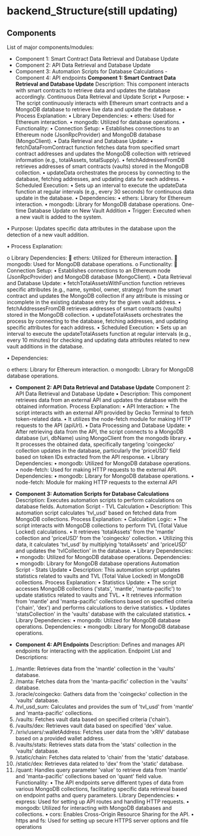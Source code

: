 # backend_Structure(still updating)
## Components
List of major components/modules:
- Component 1: Smart Contract Data Retrieval and Database Update
- Component 2: API Data Retrieval and Database Update
- Component 3: Automation Scripts for Database Calculations
-Component 4: API endpoints
**Component 1: Smart Contract Data Retrieval and Database Update**
  Description: This component interacts with smart contracts to retrieve data and updates the database accordingly.
  Continuous Data Retrieval and Update Script
•	Purpose:
•	The script continuously interacts with Ethereum smart contracts and a MongoDB database to retrieve live data and update the database.
•	Process Explanation:
•	Library Dependencies:
•	ethers: Used for Ethereum interaction.
•	mongodb: Utilized for database operations.
•	Functionality:
•	Connection Setup:
•	Establishes connections to an Ethereum node (JsonRpcProvider) and MongoDB database (MongoClient).
•	Data Retrieval and Database Update:
•	fetchDataFromContract function fetches data from specified smart contract addresses and updates the MongoDB collection with retrieved information (e.g., totalAssets, totalSupply).
•	fetchAddressesFromDB retrieves addresses of smart contracts (vaults) stored in the MongoDB collection.
•	updateData orchestrates the process by connecting to the database, fetching addresses, and updating data for each address.
•	Scheduled Execution:
•	Sets up an interval to execute the updateData function at regular intervals (e.g., every 30 seconds) for continuous data update in the database.
•	Dependencies:
•	ethers: Library for Ethereum interaction.
•	mongodb: Library for MongoDB database operations.
             One-time Database Update on New Vault Addition
•	Trigger: Executed when a new vault is added to the system.

•	Purpose: Updates specific data attributes in the database upon the detection of a new vault addition.

•	Process Explanation:

o	Library Dependencies:
	ethers: Utilized for Ethereum interaction.
	mongodb: Used for MongoDB database operations.
o	Functionality:
	Connection Setup:
•	Establishes connections to an Ethereum node (JsonRpcProvider) and MongoDB database (MongoClient).
•	Data Retrieval and Database Update:
•	fetchTotalAssetsWithFunction function retrieves specific attributes (e.g., name, symbol, owner, strategy) from the smart contract and updates the MongoDB collection if any attribute is missing or incomplete in the existing database entry for the given vault address.
•	fetchAddressesFromDB retrieves addresses of smart contracts (vaults) stored in the MongoDB collection.
•	updateTotalAssets orchestrates the process by connecting to the database, fetching addresses, and updating specific attributes for each address.
•	Scheduled Execution:
•	Sets up an interval to execute the updateTotalAssets function at regular intervals (e.g., every 10 minutes) for checking and updating data attributes related to new vault additions in the database.

•	Dependencies:

o	ethers: Library for Ethereum interaction.
o	mongodb: Library for MongoDB database operations.

- **Component 2: API Data Retrieval and Database Update**
  Component 2: API Data Retrieval and Database Update
•	Description: This component retrieves data from an external API and updates the database with the obtained information.
Process Explanation:
•	API Interaction:
•	The script interacts with an external API provided by Gecko Terminal to fetch token-related data.
•	It utilizes the node-fetch module for making HTTP requests to the API (apiUrl).
•	Data Processing and Database Update:
•	After retrieving data from the API, the script connects to a MongoDB database (uri, dbName) using MongoClient from the mongodb library.
•	It processes the obtained data, specifically targeting 'coingecko' collection updates in the database, particularly the 'priceUSD' field based on token IDs extracted from the API response.
•	Library Dependencies:
•	mongodb: Utilized for MongoDB database operations.
•	node-fetch: Used for making HTTP requests to the external API.
Dependencies:
•	mongodb: Library for MongoDB database operations.
•	node-fetch: Module for making HTTP requests to the external API

- **Component 3: Automation Scripts for Database Calculations**
  Description: Executes automation scripts to perform calculations on database fields.
Automation Script - TVL Calculation
•	Description: This automation script calculates 'tvl_usd' based on fetched data from MongoDB collections.
Process Explanation:
•	Calculation Logic:
•	The script interacts with MongoDB collections to perform TVL (Total Value Locked) calculations.
•	It retrieves 'totalAssets' from the 'mantle' collection and 'priceUSD' from the 'coingecko' collection.
•	Utilizing this data, it calculates 'tvl_usd' by multiplying 'totalAssets' and 'priceUSD' and updates the 'tvlCollection' in the database.
•	Library Dependencies:
•	mongodb: Utilized for MongoDB database operations.
Dependencies:
•	mongodb: Library for MongoDB database operations
Automation Script - Stats Update
•	Description: This automation script updates statistics related to vaults and TVL (Total Value Locked) in MongoDB collections.
Process Explanation:
•	Statistics Update:
•	The script accesses MongoDB collections ('stats', 'mantle', 'manta-pacific') to update statistics related to vaults and TVL.
•	It retrieves information from 'mantle' and 'manta-pacific' collections based on specified criteria ('chain', 'dex') and performs calculations to derive statistics.
•	Updates 'statsCollection' in the 'vaults' database with the calculated statistics.
•	Library Dependencies:
•	mongodb: Utilized for MongoDB database operations.
Dependencies:
•	mongodb: Library for MongoDB database operations.

- **Component 4: API Endpoints**
  Description: Defines and manages API endpoints for interacting with the application.
  Endpoint List and Descriptions:
1.	/mantle: Retrieves data from the 'mantle' collection in the 'vaults' database.
2.	/manta: Fetches data from the 'manta-pacific' collection in the 'vaults' database.
3.	/oracle/coingecko: Gathers data from the 'coingecko' collection in the 'vaults' database.
4.	/tvl_usd_sum: Calculates and provides the sum of 'tvl_usd' from 'mantle' and 'manta-pacific' collections.
5.	/vaults: Fetches vault data based on specified criteria ('chain').
6.	/vaults/dex: Retrieves vault data based on specified 'dex' value.
7.	/xriv/users/:walletAddress: Fetches user data from the 'xRIV' database based on a provided wallet address.
8.	/vaults/stats: Retrieves stats data from the 'stats' collection in the 'vaults' database.
9.	/static/chain: Fetches data related to 'chain' from the 'static' database.
10.	/static/dex: Retrieves data related to 'dex' from the 'static' database.
11.	/quant: Handles query parameter 'value' to retrieve data from 'mantle' and 'manta-pacific' collections based on 'quant' field value.
Functionality:
•	The API endpoints serve different types of data from various MongoDB collections, facilitating specific data retrieval based on endpoint paths and query parameters.
Library Dependencies:
•	express: Used for setting up API routes and handling HTTP requests.
•	mongodb: Utilized for interacting with MongoDB databases and collections.
•	cors: Enables Cross-Origin Resource Sharing for the API.
•	https and fs: Used for setting up secure HTTPS server options and file operations

